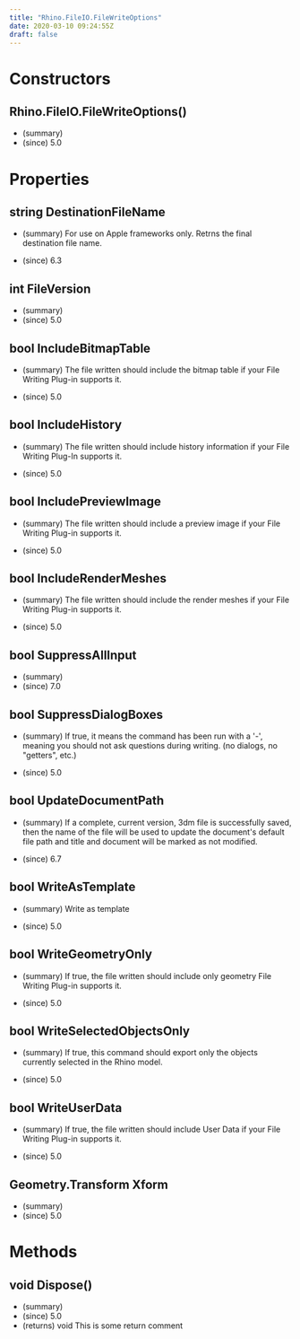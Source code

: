 ```yaml
---
title: "Rhino.FileIO.FileWriteOptions"
date: 2020-03-10 09:24:55Z
draft: false
---
```


# Constructors
## Rhino.FileIO.FileWriteOptions()
- (summary) 
- (since) 5.0
# Properties
## string DestinationFileName
- (summary) 
     For use on Apple frameworks only.
     Retrns the final destination file name.
     
- (since) 6.3
## int FileVersion
- (summary) 
- (since) 5.0
## bool IncludeBitmapTable
- (summary) 
     The file written should include the bitmap table if your File Writing Plug-in supports it.
     
- (since) 5.0
## bool IncludeHistory
- (summary) 
     The file written should include history information if your File Writing Plug-In supports it.
     
- (since) 5.0
## bool IncludePreviewImage
- (summary) 
     The file written should include a preview image if your File Writing Plug-in supports it.
     
- (since) 5.0
## bool IncludeRenderMeshes
- (summary) 
     The file written should include the render meshes if your File Writing Plug-in supports it.
     
- (since) 5.0
## bool SuppressAllInput
- (summary) 
- (since) 7.0
## bool SuppressDialogBoxes
- (summary) 
     If true, it means the command has been run with a '-', meaning you should not ask questions during writing. (no dialogs, no "getters", etc.)
     
- (since) 5.0
## bool UpdateDocumentPath
- (summary) 
     If a complete, current version, 3dm file is successfully saved, then
     the name of the file will be used to update the document's default file
     path and title and document will be marked as not modified.
     
- (since) 6.7
## bool WriteAsTemplate
- (summary) 
     Write as template
     
- (since) 5.0
## bool WriteGeometryOnly
- (summary) 
     If true, the file written should include only geometry File Writing Plug-in supports it.
     
- (since) 5.0
## bool WriteSelectedObjectsOnly
- (summary) 
     If true, this command should export only the objects currently selected in the Rhino model.
     
- (since) 5.0
## bool WriteUserData
- (summary) 
     If true, the file written should include User Data if your File Writing Plug-in supports it.
     
- (since) 5.0
## Geometry.Transform Xform
- (summary) 
- (since) 5.0
# Methods
## void Dispose()
- (summary) 
- (since) 5.0
- (returns) void This is some return comment
